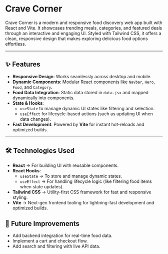 # Crave Corner

Crave Corner is a modern and responsive food discovery web app built with React and Vite. It showcases trending meals, categories, and featured deals through an interactive and engaging UI. Styled with Tailwind CSS, it offers a clean, responsive design that makes exploring delicious food options effortless.

---

## ✨ Features
- **Responsive Design**: Works seamlessly across desktop and mobile.
- **Dynamic Components**: Modular React components like `Navbar`, `Hero`, `Food`, and `Category`.
- **Food Data Integration**: Static data stored in `data.jsx` and mapped dynamically into components.
- **State & Hooks**: 
  - `useState` to manage dynamic UI states like filtering and selection.
  - `useEffect` for lifecycle-based actions (such as updating UI when data changes).
- **Fast Development**: Powered by **Vite** for instant hot-reloads and optimized builds.

---

## 🛠️ Technologies Used

- **React** → For building UI with reusable components.  
- **React Hooks**:  
  - `useState` → To store and manage dynamic states.  
  - `useEffect` → For handling lifecycle logic (like filtering food items when state updates).  
- **Tailwind CSS** → Utility-first CSS framework for fast and responsive styling.  
- **Vite** → Next-gen frontend tooling for lightning-fast development and optimized builds.

## 🚀 Future Improvements

- Add backend integration for real-time food data.  
- Implement a cart and checkout flow.  
- Add search and filtering with live API data.  
